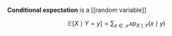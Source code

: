 **Conditional expectation** is a [[random variable]]

$$
\mathbb{E}[X \mid Y = y] = \sum_{x \in \mathcal{X}} xp_{X\mid Y}(x \mid y)
$$